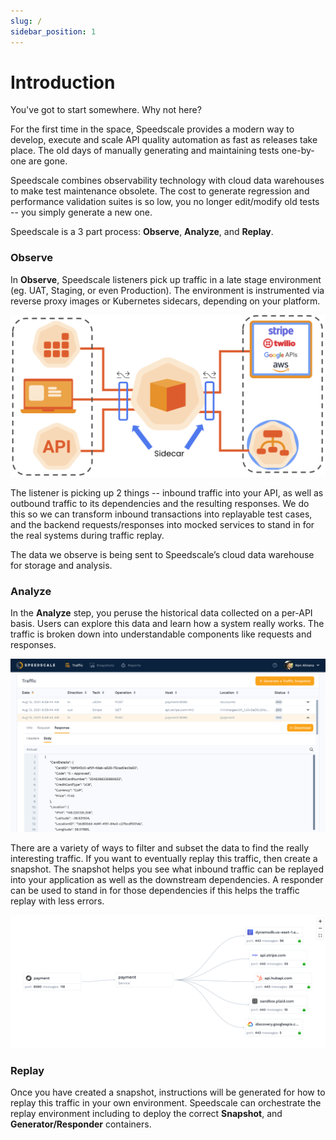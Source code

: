 ```yaml
---
slug: /
sidebar_position: 1
---
```


# Introduction

You've got to start somewhere. Why not here?

For the first time in the space, Speedscale provides a modern way to develop, execute and scale API quality automation as fast as releases take place. The old days of manually generating and maintaining tests one-by-one are gone.

Speedscale combines observability technology with cloud data warehouses to make test maintenance obsolete. The cost to generate regression and performance validation suites is so low, you no longer edit/modify old tests -- you simply generate a new one.

Speedscale is a 3 part process: **Observe**, **Analyze**, and **Replay**.

### Observe <a href="#observe" id="observe"></a>

In **Observe**, Speedscale listeners pick up traffic in a late stage environment (eg. UAT, Staging, or even Production). The environment is instrumented via reverse proxy images or Kubernetes sidecars, depending on your platform.

![](./speedscale-data-capture.png)

The listener is picking up 2 things -- inbound traffic into your API, as well as outbound traffic to its dependencies and the resulting responses. We do this so we can transform inbound transactions into replayable test cases, and the backend requests/responses into mocked services to stand in for the real systems during traffic replay.

The data we observe is being sent to Speedscale’s cloud data warehouse for storage and analysis.

### Analyze <a href="#analyze" id="analyze"></a>

In the **Analyze** step, you peruse the historical data collected on a per-API basis. Users can explore this data and learn how a system really works. The traffic is broken down into understandable components like requests and responses.

![](./observe-rrpair.png)

There are a variety of ways to filter and subset the data to find the really interesting traffic. If you want to eventually replay this traffic, then create a snapshot. The snapshot helps you see what inbound traffic can be replayed into your application as well as the downstream dependencies. A responder can be used to stand in for those dependencies if this helps the traffic replay with less errors.

![](./select-service-map.png)

### Replay <a href="#playback" id="playback"></a>

Once you have created a snapshot, instructions will be generated for how to replay this traffic in your own environment. Speedscale can orchestrate the replay environment including to deploy the correct **Snapshot**, and **Generator/Responder** containers.

